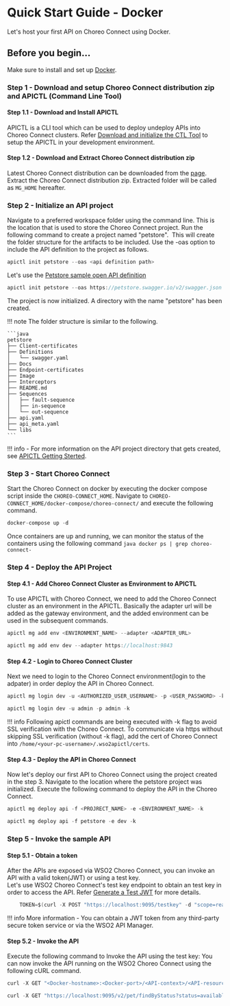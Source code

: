 # Quick Start Guide - Docker

Let's host your first API on  Choreo Connect using Docker.

## Before you begin...

Make sure to install and set up [Docker](https://www.docker.com).

### Step 1 - Download and setup Choreo Connect distribution zip and APICTL (Command Line Tool)

#### Step 1.1 - Download and Install APICTL

APICTL is a CLI tool which can be used to deploy undeploy APIs into Choreo Connect clusters.
Refer [Download and initialize the CTL Tool]({{base_path}}/install-and-setup/setup/api-controller/getting-started-with-wso2-api-controller/#download-and-initialize-the-ctl-tool)
to setup the APICTL in your development environment.

#### Step 1.2 - Download and Extract Choreo Connect distribution zip

Latest Choreo Connect distribution can be downloaded from the [page](https://wso2.com/api-management/api-microgateway/).
Extract the Choreo Connect distribution zip. Extracted folder will be called as `MG_HOME` hereafter.

### Step 2 - Initialize an API project

Navigate to a preferred workspace folder using the command line. This is the location that is used to store the Choreo Connect project.
Run the following command to create a project named "petstore".  This will create the folder structure for the artifacts to be included. Use the -oas option to include the API definition to the project as follows.

``` java
apictl init petstore --oas <api definition path>
```

Let's use the [Petstore sample open API definition](https://petstore.swagger.io/)

``` java
apictl init petstore --oas https://petstore.swagger.io/v2/swagger.json
```

The project is now initialized. A directory with the name "petstore" has been created.

!!! note
        The folder structure is similar to the following.

    ```java
    petstore
    ├── Client-certificates
    ├── Definitions
    │   └── swagger.yaml
    ├── Docs
    ├── Endpoint-certificates
    ├── Image
    ├── Interceptors
    ├── README.md
    ├── Sequences
    │   ├── fault-sequence
    │   ├── in-sequence
    │   └── out-sequence
    ├── api.yaml
    ├── api_meta.yaml
    └── libs
    ```

!!! info
    -   For more information on the API project directory that gets created, see [APICTL Getting Sterted]({{base_path}}/install-and-setup/setup/api-controller/getting-started-with-wso2-api-controller).

### Step 3 - Start Choreo Connect

Start the Choreo Connect on docker by executing the docker compose script inside the `CHOREO-CONNECT_HOME`. Navigate to `CHOREO-CONNECT_HOME/docker-compose/choreo-connect/` and execute the following command.

``` java
docker-compose up -d
```

Once containers are up and running, we can monitor the status of the containers using the following command
    ``` java
    docker ps | grep choreo-connect-
    ```

### Step 4 - Deploy the API Project

#### Step 4.1 - Add Choreo Connect Cluster as Environment to APICTL

To use APICTL with Choreo Connect, we need to add the Choreo Connect cluster as an environment in the APICTL.
Basically the adapter url will be added as the gateway environment, and the added environment can be used in the subsequent commands.

``` java tab="Format"
apictl mg add env <ENVIRONMENT_NAME> --adapter <ADAPTER_URL>
```

``` java tab="Example"
apictl mg add env dev --adapter https://localhost:9843
```

#### Step 4.2 - Login to Choreo Connect Cluster

Next we need to login to the Choreo Connect environment(login to the adpater) in order
deploy the API in Choreo Connect.

``` java tab="Format"
apictl mg login dev -u <AUTHORIZED_USER_USERNAME> -p <USER_PASSWORD> -k
```

``` java tab="Example"
apictl mg login dev -u admin -p admin -k
```

!!! info
    Following apictl commands are being executed with -k flag to avoid SSL verification with the Choreo Connect.
    To communicate via https without skipping SSL verification (without -k flag), add the cert of Choreo Connect into `/home/<your-pc-username>/.wso2apictl/certs`.

#### Step 4.3 - Deploy the API in Choreo Connect

Now let's deploy our first API to Choreo Connect using the project created in the step 3.
   Navigate to the location where the petstore project was initialized. Execute the following command to deploy the API in the Choreo Connect.

``` java tab="Format"
apictl mg deploy api -f <PROJRECT_NAME> -e <ENVIRONMENT_NAME> -k
```

``` java tab="Example"
apictl mg deploy api -f petstore -e dev -k
```

### Step 5 - Invoke the sample API

#### Step 5.1 - Obtain a token

After the APIs are exposed via WSO2 Choreo Connect, you can invoke an API with a valid token(JWT) or using a test key.  
Let's use WSO2 Choreo Connect's test key endpoint to obtain an test key in order to access the API. Refer [Generate a Test JWT]({{base_path}}/deploy-and-publish/deploy-on-gateway/choreo-connect/security/generate-a-test-jwt) for more details.

``` java tab="Sample Token"
    TOKEN=$(curl -X POST "https://localhost:9095/testkey" -d "scope=read:pets" -H "Authorization: Basic YWRtaW46YWRtaW4=" -k -v)
```

!!! info
    More information
    -   You can obtain a JWT token from any third-party secure token service or via the WSO2 API Manager.

#### Step 5.2 - Invoke the API

Execute the following command to Invoke the API using the test key: You can now invoke the API running on the WSO2 Choreo Connect using the following cURL command.

``` java tab="Format"
curl -X GET "<Docker-hostname>:<Docker-port>/<API-context>/<API-resource>" -H "Authorization: Bearer $TOKEN" -k
```

``` java tab="Example"
curl -X GET "https://localhost:9095/v2/pet/findByStatus?status=available" -H "accept: application/json" -H "Authorization:Bearer $TOKEN" -k
```
